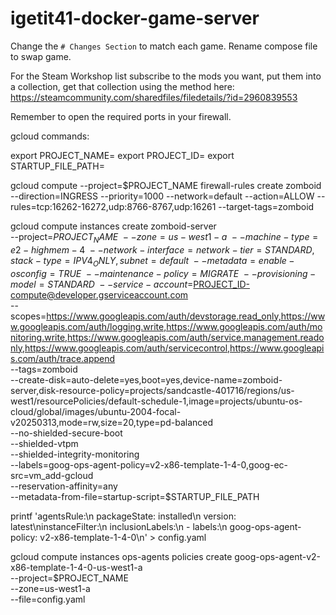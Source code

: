 # igetit41-docker-game-server

Change the ```# Changes Section``` to match each game. Rename compose file to swap game.

For the Steam Workshop list subscribe to the mods you want, put them into a collection, get that collection using the method here: https://steamcommunity.com/sharedfiles/filedetails/?id=2960839553

Remember to open the required ports in your firewall.

gcloud commands:

export PROJECT_NAME=<your project name>
export PROJECT_ID=<your project id>
export STARTUP_FILE_PATH=<path to startup script>

gcloud compute --project=$PROJECT_NAME firewall-rules create zomboid --direction=INGRESS --priority=1000 --network=default --action=ALLOW --rules=tcp:16262-16272,udp:8766-8767,udp:16261 --target-tags=zomboid

gcloud compute instances create zomboid-server \
    --project=$PROJECT_NAME \
    --zone=us-west1-a \
    --machine-type=e2-highmem-4 \
    --network-interface=network-tier=STANDARD,stack-type=IPV4_ONLY,subnet=default \
    --metadata=enable-osconfig=TRUE \
    --maintenance-policy=MIGRATE \
    --provisioning-model=STANDARD \
    --service-account=$PROJECT_ID-compute@developer.gserviceaccount.com \
    --scopes=https://www.googleapis.com/auth/devstorage.read_only,https://www.googleapis.com/auth/logging.write,https://www.googleapis.com/auth/monitoring.write,https://www.googleapis.com/auth/service.management.readonly,https://www.googleapis.com/auth/servicecontrol,https://www.googleapis.com/auth/trace.append \
    --tags=zomboid \
    --create-disk=auto-delete=yes,boot=yes,device-name=zomboid-server,disk-resource-policy=projects/sandcastle-401716/regions/us-west1/resourcePolicies/default-schedule-1,image=projects/ubuntu-os-cloud/global/images/ubuntu-2004-focal-v20250313,mode=rw,size=20,type=pd-balanced \
    --no-shielded-secure-boot \
    --shielded-vtpm \
    --shielded-integrity-monitoring \
    --labels=goog-ops-agent-policy=v2-x86-template-1-4-0,goog-ec-src=vm_add-gcloud \
    --reservation-affinity=any \
    --metadata-from-file=startup-script=$STARTUP_FILE_PATH
    
printf 'agentsRule:\n  packageState: installed\n  version: latest\ninstanceFilter:\n  inclusionLabels:\n  - labels:\n      goog-ops-agent-policy: v2-x86-template-1-4-0\n' > config.yaml

gcloud compute instances ops-agents policies create goog-ops-agent-v2-x86-template-1-4-0-us-west1-a \
    --project=$PROJECT_NAME \
    --zone=us-west1-a \
    --file=config.yaml

